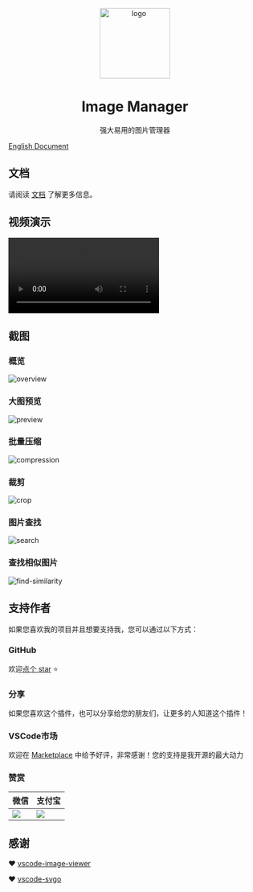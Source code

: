 <p align='center'>
  <a href='https://github.com/hemengke1997/vscode-image-manager' target="_blank" rel='noopener noreferrer'>
    <img width='140' src='./assets/logo.png' alt='logo' />
  </a>
</p>

<h1 align='center'>Image Manager</h1>

<p align='center'>强大易用的图片管理器<p>

[English Document](./README.md)

## 文档

请阅读 [文档](https://hemengke1997.github.io/vscode-image-manager/zh/) 了解更多信息。

## 视频演示

<video src="https://github.com/user-attachments/assets/a75c4c88-25b8-4bb3-bf3b-94bc2c917b66"></video>

## 截图

### 概览

![overview](./screenshots/overview.png)

### 大图预览

![preview](./screenshots/preview.png)

### 批量压缩

![compression](./screenshots/compression.png)

### 裁剪

![crop](./screenshots/crop.png)

### 图片查找

![search](./screenshots/search.png)

### 查找相似图片

![find-similarity](./screenshots/find-similarity.png)

## 支持作者

如果您喜欢我的项目并且想要支持我，您可以通过以下方式：

### GitHub

欢迎[点个 star](https://github.com/hemengke1997/vscode-image-manager) ⭐️

### 分享

如果您喜欢这个插件，也可以分享给您的朋友们，让更多的人知道这个插件！

### VSCode市场

欢迎在 [Marketplace](https://marketplace.visualstudio.com/items?itemName=minko.image-manager&ssr=false#review-details) 中给予好评，非常感谢！您的支持是我开源的最大动力

### 赞赏

| 微信                                       | 支付宝                                  |
| ------------------------------------------ | --------------------------------------- |
| <img src="./screenshots/wechatpay.jpeg" /> | <img src="./screenshots/alipay.jpeg" /> |

## 感谢

❤️ [vscode-image-viewer](https://github.com/ZhangJian1713/vscode-image-viewer)

❤️ [vscode-svgo](https://github.com/1000ch/vscode-svgo)
